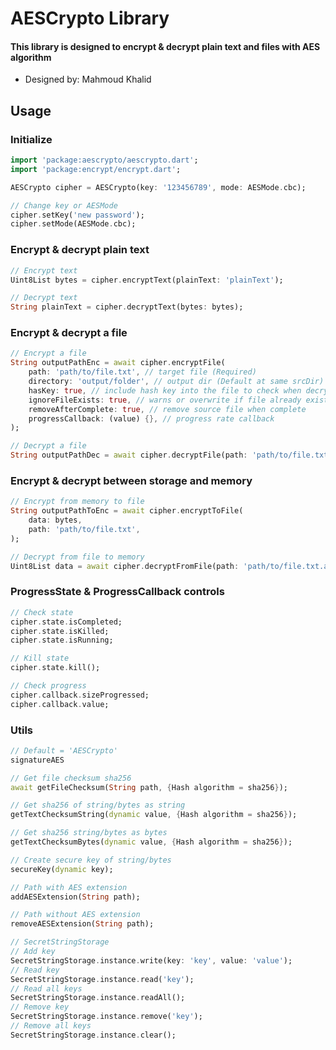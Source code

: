 # AESCrypto Library
#### This library is designed to encrypt & decrypt plain text and files with AES algorithm
- Designed by: Mahmoud Khalid

## Usage
### Initialize
```dart
import 'package:aescrypto/aescrypto.dart';
import 'package:encrypt/encrypt.dart';

AESCrypto cipher = AESCrypto(key: '123456789', mode: AESMode.cbc);

// Change key or AESMode
cipher.setKey('new password');
cipher.setMode(AESMode.cbc);
```

### Encrypt & decrypt plain text
```dart
// Encrypt text
Uint8List bytes = cipher.encryptText(plainText: 'plainText');

// Decrypt text
String plainText = cipher.decryptText(bytes: bytes);
```

### Encrypt & decrypt a file
```dart
// Encrypt a file
String outputPathEnc = await cipher.encryptFile(
    path: 'path/to/file.txt', // target file (Required)
    directory: 'output/folder', // output dir (Default at same srcDir)
    hasKey: true, // include hash key into the file to check when decrypting
    ignoreFileExists: true, // warns or overwrite if file already exists
    removeAfterComplete: true, // remove source file when complete
    progressCallback: (value) {}, // progress rate callback
);

// Decrypt a file
String outputPathDec = await cipher.decryptFile(path: 'path/to/file.txt.aes');
```

### Encrypt & decrypt between storage and memory
```dart
// Encrypt from memory to file
String outputPathToEnc = await cipher.encryptToFile(
    data: bytes,
    path: 'path/to/file.txt',
);

// Decrypt from file to memory
Uint8List data = await cipher.decryptFromFile(path: 'path/to/file.txt.aes');
```

### ProgressState & ProgressCallback controls
```dart
// Check state
cipher.state.isCompleted;
cipher.state.isKilled;
cipher.state.isRunning;

// Kill state
cipher.state.kill();

// Check progress
cipher.callback.sizeProgressed;
cipher.callback.value;
```

### Utils
```dart
// Default = 'AESCrypto'
signatureAES

// Get file checksum sha256
await getFileChecksum(String path, {Hash algorithm = sha256});

// Get sha256 of string/bytes as string
getTextChecksumString(dynamic value, {Hash algorithm = sha256});

// Get sha256 string/bytes as bytes
getTextChecksumBytes(dynamic value, {Hash algorithm = sha256});

// Create secure key of string/bytes
secureKey(dynamic key);

// Path with AES extension
addAESExtension(String path);

// Path without AES extension
removeAESExtension(String path);

// SecretStringStorage
// Add key
SecretStringStorage.instance.write(key: 'key', value: 'value');
// Read key
SecretStringStorage.instance.read('key');
// Read all keys
SecretStringStorage.instance.readAll();
// Remove key
SecretStringStorage.instance.remove('key');
// Remove all keys
SecretStringStorage.instance.clear();
```
